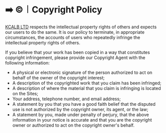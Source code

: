 # ➡️ ©️︱Copyright Policy

[KCALB LTD](https://find-and-update.company-information.service.gov.uk/company/14132246) respects the intellectual property rights of others and expects our users to do the same. It is our policy to terminate, in appropriate circumstances, the accounts of users who repeatedly infringe the intellectual property rights of others.

If you believe that your work has been copied in a way that constitutes copyright infringement, please provide our Copyright Agent with the following information:

* A physical or electronic signature of the person authorized to act on behalf of the owner of the copyright interest;
* A description of the copyrighted work that you claim has been infringed;
* A description of where the material that you claim is infringing is located on the Sites;
* Your address, telephone number, and email address;
* A statement by you that you have a good faith belief that the disputed use is not authorized by the copyright owner, its agent, or the law;
* A statement by you, made under penalty of perjury, that the above information in your notice is accurate and that you are the copyright owner or authorized to act on the copyright owner's behalf.
